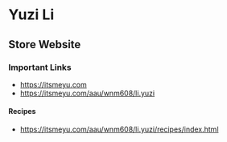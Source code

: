 # Yuzi Li

## Store Website

### Important Links

- https://itsmeyu.com
- https://itsmeyu.com/aau/wnm608/li.yuzi

#### Recipes

- https://itsmeyu.com/aau/wnm608/li.yuzi/recipes/index.html

